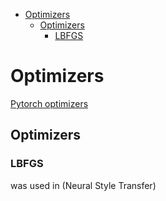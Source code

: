 <!--ts-->
   * [Optimizers](#optimizers)
      * [Optimizers](#optimizers-1)
         * [LBFGS](#lbfgs)

<!-- Added by: gil_diy, at: Mon 17 Jan 2022 09:45:25 IST -->

<!--te-->

# Optimizers

[Pytorch optimizers](https://pytorch.org/docs/1.9.1/optim.html)

## Optimizers 

### LBFGS 

was used in (Neural Style Transfer)